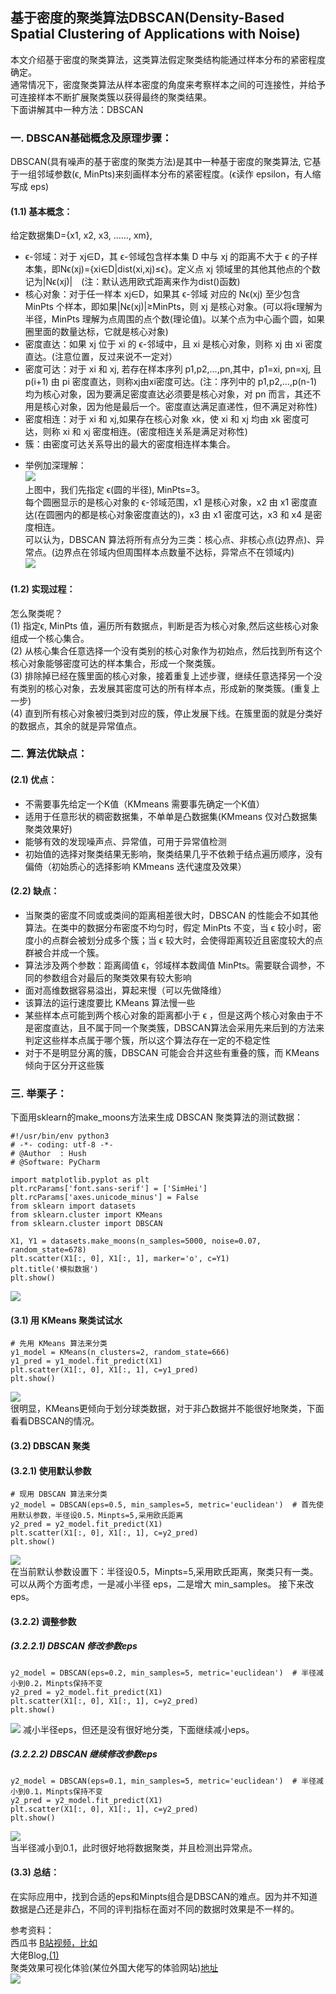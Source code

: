 ## 基于密度的聚类算法DBSCAN(Density-Based Spatial Clustering of Applications with Noise)
本文介绍基于密度的聚类算法，这类算法假定聚类结构能通过样本分布的紧密程度确定。  
通常情况下，密度聚类算法从样本密度的角度来考察样本之间的可连接性，并给予可连接样本不断扩展聚类簇以获得最终的聚类结果。    
下面讲解其中一种方法：DBSCAN  
>
### 一. DBSCAN基础概念及原理步骤：  
DBSCAN(具有噪声的基于密度的聚类方法)是其中一种基于密度的聚类算法,  它基于一组邻域参数(ϵ, MinPts)来刻画样本分布的紧密程度。(ϵ读作 epsilon，有人缩写成 eps)
#### (1.1) 基本概念：  
给定数据集D={x1, x2, x3, ……, xm},
- ϵ-邻域：对于 xj∈D，其 ϵ-邻域包含样本集 D 中与 xj 的距离不大于 ϵ 的子样本集，即Nϵ(xj)={xi∈D|dist(xi,xj)≤ϵ}。定义点 xj 领域里的其他其他点的个数记为|Nϵ(xj)|　(注：默认选用欧式距离来作为dist()函数)   
- 核心对象：对于任一样本 xj∈D，如果其 ϵ-邻域 对应的 Nϵ(xj) 至少包含 MinPts 个样本，即如果|Nϵ(xj)|≥MinPts，则 xj 是核心对象。(可以将ϵ理解为半径，MinPts 理解为点周围的点个数(理论值)。以某个点为中心画个圆，如果圈里面的数量达标，它就是核心对象)  
- 密度直达：如果 xj 位于 xi 的 ϵ-邻域中，且 xi 是核心对象，则称 xj 由 xi 密度直达。(注意位置，反过来说不一定对）   
- 密度可达：对于 xi 和 xj, 若存在样本序列 p1,p2,...,pn,其中，p1=xi, pn=xj, 且 p(i+1) 由 pi 密度直达，则称xj由xi密度可达。(注：序列中的 p1,p2,...,p(n-1) 均为核心对象，因为要满足密度直达必须要是核心对象，对 pn 而言，其还不用是核心对象，因为他是最后一个。密度直达满足直递性，但不满足对称性)   
- 密度相连：对于 xi 和 xj,如果存在核心对象 xk，使 xi 和 xj 均由 xk 密度可达，则称 xi 和 xj 密度相连。(密度相连关系是满足对称性)   
- 簇：由密度可达关系导出的最大的密度相连样本集合。   
> 
- 举例加深理解：  
![](https://ftp.bmp.ovh/imgs/2020/12/ebfceb56502ca7ac.png)    
上图中，我们先指定 ϵ(圆的半径), MinPts=3。  
每个圆圈显示的是核心对象的 ϵ-邻域范围，x1 是核心对象，x2 由 x1 密度直达(在圆圈内的都是核心对象密度直达的)，x3 由 x1 密度可达，x3 和 x4 是密度相连。   
可以认为，DBSCAN 算法将所有点分为三类：核心点、非核心点(边界点)、异常点。(边界点在邻域内但周围样本点数量不达标，异常点不在领域内)  
![](https://ftp.bmp.ovh/imgs/2020/12/3abce8f81a9d68bd.png)  
>
#### (1.2) 实现过程：  
怎么聚类呢？  
(1) 指定ϵ, MinPts 值，遍历所有数据点，判断是否为核心对象,然后这些核心对象组成一个核心集合。  
(2) 从核心集合任意选择一个没有类别的核心对象作为初始点，然后找到所有这个核心对象能够密度可达的样本集合，形成一个聚类簇。  
(3) 排除掉已经在簇里面的核心对象，接着重复上述步骤，继续任意选择另一个没有类别的核心对象，去发展其密度可达的所有样本点，形成新的聚类簇。(重复上一步)  
(4) 直到所有核心对象被归类到对应的簇，停止发展下线。在簇里面的就是分类好的数据点，其余的就是异常值点。  


### 二. 算法优缺点：
#### (2.1) 优点：  
- 不需要事先给定一个K值（KMmeans 需要事先确定一个K值）    
- 适用于任意形状的稠密数据集，不单单是凸数据集(KMmeans 仅对凸数据集聚类效果好)    
- 能够有效的发现噪声点、异常值，可用于异常值检测
- 初始值的选择对聚类结果无影响，聚类结果几乎不依赖于结点遍历顺序，没有偏倚（初始质心的选择影响 KMmeans 迭代速度及效果）
>
#### (2.2) 缺点：  
- 当聚类的密度不同或或类间的距离相差很大时，DBSCAN 的性能会不如其他算法。在类中的数据分布密度不均匀时，假定 MinPts 不变，当 ϵ 较小时，密度小的点群会被划分成多个簇；当 ϵ 较大时，会使得距离较近且密度较大的点群被合并成一个簇。   
- 算法涉及两个参数：距离阈值 ϵ，邻域样本数阈值 MinPts。需要联合调参，不同的参数组合对最后的聚类效果有较大影响
- 面对高维数据容易溢出，算起来慢（可以先做降维）
- 该算法的运行速度要比 KMeans 算法慢一些
- 某些样本点可能到两个核心对象的距离都小于 ϵ ，但是这两个核心对象由于不是密度直达，且不属于同一个聚类簇，DBSCAN算法会采用先来后到的方法来判定这些样本点属于哪个簇，所以这个算法存在一定的不稳定性  
- 对于不是明显分离的簇，DBSCAN 可能会合并这些有重叠的簇，而 KMeans 倾向于区分开这些簇  
>

### 三. 举栗子：
下面用sklearn的make_moons方法来生成 DBSCAN 聚类算法的测试数据：  
```
#!/usr/bin/env python3
# -*- coding: utf-8 -*-
# @Author  : Hush
# @Software: PyCharm

import matplotlib.pyplot as plt
plt.rcParams['font.sans-serif'] = ['SimHei']
plt.rcParams['axes.unicode_minus'] = False
from sklearn import datasets
from sklearn.cluster import KMeans
from sklearn.cluster import DBSCAN

X1, Y1 = datasets.make_moons(n_samples=5000, noise=0.07, random_state=678)
plt.scatter(X1[:, 0], X1[:, 1], marker='o', c=Y1)
plt.title('模拟数据')
plt.show()
```
![](https://ftp.bmp.ovh/imgs/2020/12/ff4bd24fda9de5f6.png)  
>
#### (3.1) 用 KMeans 聚类试试水
```
# 先用 KMeans 算法来分类
y1_model = KMeans(n_clusters=2, random_state=666)
y1_pred = y1_model.fit_predict(X1)
plt.scatter(X1[:, 0], X1[:, 1], c=y1_pred)
plt.show()
```
![](https://ftp.bmp.ovh/imgs/2020/12/91147fdefe45fdb6.png)  
很明显，KMeans更倾向于划分球类数据，对于非凸数据并不能很好地聚类，下面看看DBSCAN的情况。

#### (3.2) DBSCAN 聚类
#### (3.2.1) 使用默认参数
```
# 现用 DBSCAN 算法来分类
y2_model = DBSCAN(eps=0.5, min_samples=5, metric='euclidean')  # 首先使用默认参数，半径设0.5，Minpts=5,采用欧氏距离
y2_pred = y2_model.fit_predict(X1)
plt.scatter(X1[:, 0], X1[:, 1], c=y2_pred)
plt.show()
```
![](https://ftp.bmp.ovh/imgs/2020/12/1947404f449dc50b.png)  
在当前默认参数设置下：半径设0.5，Minpts=5,采用欧氏距离，聚类只有一类。可以从两个方面考虑，一是减小半径 eps，二是增大 min_samples。
接下来改 eps。  
>
#### (3.2.2) 调整参数
##### (3.2.2.1) DBSCAN 修改参数eps
```
y2_model = DBSCAN(eps=0.2, min_samples=5, metric='euclidean')  # 半径减小到0.2，Minpts保持不变
y2_pred = y2_model.fit_predict(X1)
plt.scatter(X1[:, 0], X1[:, 1], c=y2_pred)
plt.show()
```
![](https://ftp.bmp.ovh/imgs/2020/12/1947404f449dc50b.png)
减小半径eps，但还是没有很好地分类，下面继续减小eps。  
>
##### (3.2.2.2) DBSCAN 继续修改参数eps
```
y2_model = DBSCAN(eps=0.1, min_samples=5, metric='euclidean')  # 半径减小到0.1，Minpts保持不变
y2_pred = y2_model.fit_predict(X1)
plt.scatter(X1[:, 0], X1[:, 1], c=y2_pred)
plt.show()
```
![](https://ftp.bmp.ovh/imgs/2020/12/eb988f99937dbc39.png)  
当半径减小到0.1，此时很好地将数据聚类，并且检测出异常点。  
>
#### (3.3) 总结：
在实际应用中，找到合适的eps和Minpts组合是DBSCAN的难点。因为并不知道数据是凸还是非凸，不同的评判指标在面对不同的数据时效果是不一样的。  
>
参考资料：  
西瓜书
[B站视频，比如](https://www.bilibili.com/video/BV1j4411H7xv?p=1)  
大佬Blog,[(1)](https://www.cnblogs.com/pinard/p/6208966.html)  
聚类效果可视化体验(某位外国大佬写的体验网站)[地址](https://www.naftaliharris.com/blog/visualizing-dbscan-clustering/)  
![](https://ftp.bmp.ovh/imgs/2020/12/1187054a9d252826.png)  
